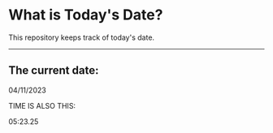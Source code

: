 # What is Today's Date?
This repository keeps track of today's date.
* * *
 
## The current date:  
 04/11/2023 
  
  
 TIME IS ALSO THIS: 
  
 05:23.25 
  
  
